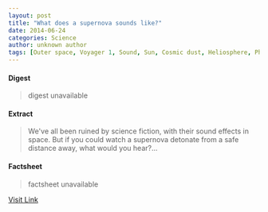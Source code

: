 ```yaml
---
layout: post
title: "What does a supernova sounds like?"
date: 2014-06-24
categories: Science
author: unknown author
tags: [Outer space, Voyager 1, Sound, Sun, Cosmic dust, Heliosphere, Physics, Nature, Astronomy, Applied and interdisciplinary physics, Space science, Physical sciences, Physical universe]
---
```



#### Digest
>digest unavailable

#### Extract
>We've all been ruined by science fiction, with their sound effects in space. But if you could watch a supernova detonate from a safe distance away, what would you hear?...

#### Factsheet
>factsheet unavailable

[Visit Link](http://phys.org/news322816507.html)


